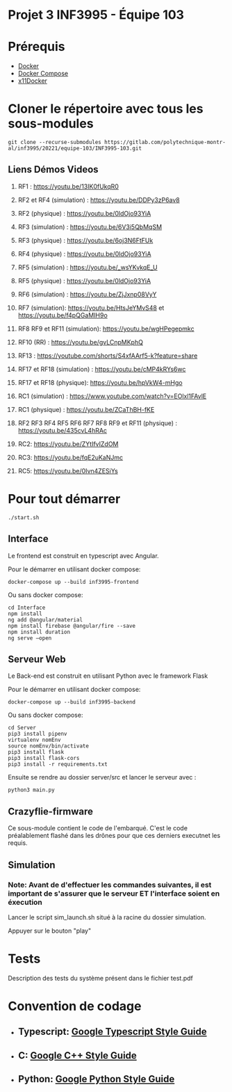 # Projet 3 INF3995 - Équipe 103

# Prérequis
* [Docker](https://docs.docker.com/get-docker/)
* [Docker Compose](https://docs.docker.com/compose/install/)
* [x11Docker](https://github.com/mviereck/x11docker)

# Cloner le répertoire avec tous les sous-modules

```
git clone --recurse-submodules https://gitlab.com/polytechnique-montr-al/inf3995/20221/equipe-103/INF3995-103.git
```

## Liens Démos Videos

1. RF1 : https://youtu.be/13IK0fUkqR0

2. RF2 et RF4 (simulation) : https://youtu.be/DDPy3zP6av8

3. RF2 (physique) : https://youtu.be/0ldOjo93YiA

4. RF3 (simulation) : https://youtu.be/6V3i5QbMqSM

5. RF3 (physique) : https://youtu.be/6oj3N6FtFUk

6. RF4 (physique) : https://youtu.be/0ldOjo93YiA

7. RF5 (simulation) : https://youtu.be/_wsYKvkqE_U

8. RF5 (physique) : https://youtu.be/0ldOjo93YiA

9. RF6 (simulation) : https://youtu.be/ZjJxnp08VyY

10. RF7 (simulation): https://youtu.be/HtsJeYMvS48 et https://youtu.be/f4pQGaMIH9o

11. RF8 RF9 et RF11 (simulation): https://youtu.be/wgHPegepmkc

12. RF10 (RR) : https://youtu.be/gvLCnpMKphQ

13. RF13 : https://youtube.com/shorts/S4xfAArf5-k?feature=share

14. RF17 et RF18 (simulation) : https://youtu.be/cMP4kRYs6wc

15. RF17 et RF18 (physique): https://youtu.be/hpVkW4-mHgo

16. RC1 (simulation) : https://www.youtube.com/watch?v=EOlxl1FAvlE

17. RC1 (physique) : https://youtu.be/ZCaThBH-fKE

18. RF2 RF3 RF4 RF5 RF6 RF7 RF8 RF9 et RF11 (physique) : https://youtu.be/435cvL4hRAc

19. RC2: https://youtu.be/ZYtIfvIZdOM

20. RC3: https://youtu.be/fqE2uKaNJmc

21. RC5: https://youtu.be/0Ivn4ZESiYs

# Pour tout démarrer
```
./start.sh
```

## Interface

Le frontend est construit en typescript avec Angular.

Pour le démarrer en utilisant docker compose:
```
docker-compose up --build inf3995-frontend
```
Ou sans docker compose:

```
cd Interface
npm install
ng add @angular/material
npm install firebase @angular/fire --save
npm install duration
ng serve –open
```

## Serveur Web


Le Back-end est construit en utilisant Python avec le framework Flask

Pour le démarrer en utilisant docker compose:
```
docker-compose up --build inf3995-backend
```
Ou sans docker compose:

```
cd Server
pip3 install pipenv
virtualenv nomEnv
source nomEnv/bin/activate
pip3 install flask
pip3 install flask-cors
pip3 install -r requirements.txt
```

Ensuite se rendre au dossier server/src et lancer le serveur avec : 
```
python3 main.py
```

## Crazyflie-firmware
Ce sous-module contient le code de l'embarqué. C'est le code préalablement flashé dans les drônes pour que ces derniers executnet les requis.

## Simulation
### Note: Avant de d'effectuer les commandes suivantes, il est important de s'assurer que le serveur **ET** l'interface soient en éxecution

Lancer le script sim_launch.sh situé à la racine du dossier simulation.

Appuyer sur le bouton "play"

# Tests
Description des tests du système présent dans le fichier test.pdf

# Convention de codage

- ## Typescript: [Google Typescript Style Guide](https://google.github.io/styleguide/tsguide.html)

- ## C: [Google C++ Style Guide](https://google.github.io/styleguide/cppguide.html)

- ## Python: [Google Python Style Guide](https://google.github.io/styleguide/pyguide.html)
